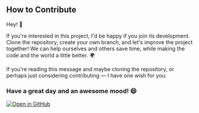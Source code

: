 ## How to Contribute

Hey! 👋

If you're interested in this project, I'd be happy if you join its development. Clone the repository, create your own branch, and let's improve the project together! We can help ourselves and others save time, while making the code and the world a little better. 🌍

If you're reading this message and maybe cloning the repository, or perhaps just considering contributing — I have one wish for you: 

### **Have a great day and an awesome mood!** 😄

[![Open in GitHub](https://img.shields.io/badge/Open%20in-GitHub-8da0cb?style=for-the-badge&labelColor=555555)](https://github.com/onium16/analyzer_swap_txs)